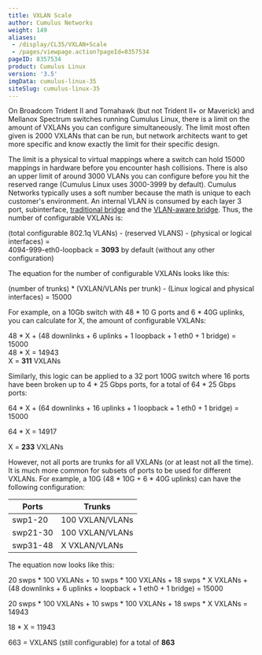 ```yaml
---
title: VXLAN Scale
author: Cumulus Networks
weight: 149
aliases:
 - /display/CL35/VXLAN+Scale
 - /pages/viewpage.action?pageId=8357534
pageID: 8357534
product: Cumulus Linux
version: '3.5'
imgData: cumulus-linux-35
siteSlug: cumulus-linux-35
---
```

On Broadcom Trident II and Tomahawk (but not Trident II+ or Maverick)
and Mellanox Spectrum switches running Cumulus Linux, there is a limit
on the amount of VXLANs you can configure simultaneously. The limit most
often given is 2000 VXLANs that can be run, but network architects want
to get more specific and know exactly the limit for their specific
design.

The limit is a physical to virtual mappings where a switch can hold
15000 mappings in hardware before you encounter hash collisions. There
is also an upper limit of around 3000 VLANs you can configure before you
hit the reserved range (Cumulus Linux uses 3000-3999 by default).
Cumulus Networks typically uses a soft number because the math is unique
to each customer's environment. An internal VLAN is consumed by each layer 
3 port, subinterface, 
[traditional bridge](/version/cumulus-linux-35/Layer-1-and-2/Ethernet-Bridging-VLANs/Traditional-Mode-Bridges)
and the 
[VLAN-aware bridge](/version/cumulus-linux-35/Layer-1-and-2/Ethernet-Bridging-VLANs/VLAN-aware-Bridge-Mode-for-Large-scale-Layer-2-Environments).
Thus, the number of configurable VXLANs is:

(total configurable 802.1q VLANs) -
(reserved VLANS) - (physical or logical interfaces) =  
4094-999-eth0-loopback = **3093** by default (without any other
configuration)

The equation for the number of configurable VXLANs looks like this:

(number of trunks) \* (VXLAN/VLANs per trunk) - (Linux logical and
physical interfaces) = 15000

For example, on a 10Gb switch with 48 \* 10 G ports and 6 \* 40G
uplinks, you can calculate for X, the amount of configurable VXLANs:

48 \* X + (48 downlinks + 6 uplinks + 1 loopback + 1 eth0 + 1 bridge) =
15000  
48 \* X = 14943  
X = **311** VXLANs

Similarly, this logic can be applied to a 32 port 100G switch where 16
ports have been broken up to 4 \* 25 Gbps ports, for a total of 64 \* 25
Gbps ports:

64 \* X + (64 downlinks + 16 uplinks + 1 loopback + 1 eth0 + 1 bridge) =
15000

64 \* X = 14917

X = **233** VXLANs

However, not all ports are trunks for all VXLANs (or at least not all
the time). It is much more common for subsets of ports to be used for
different VXLANs. For example, a 10G (48 \* 10G + 6 \* 40G uplinks) can
have the following configuration:

| Ports    | Trunks          |
| -------- | --------------- |
| swp1-20  | 100 VXLAN/VLANs |
| swp21-30 | 100 VXLAN/VLANs |
| swp31-48 | X VXLAN/VLANs   |

The equation now looks like this:

20 swps \* 100 VXLANs + 10 swps \* 100 VXLANs + 18 swps \* X VXLANs +
(48 downlinks + 6 uplinks + loopback + 1 eth0 + 1 bridge) = 15000

20 swps \* 100 VXLANs + 10 swps \* 100 VXLANs + 18 swps \* X VXLANs =
14943

18 \* X = 11943

663 = VXLANS (still configurable) for a total of **863**
